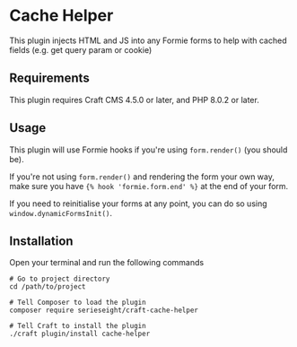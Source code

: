 # Cache Helper

This plugin injects HTML and JS into any Formie forms to help with cached fields (e.g. get query param or cookie)

## Requirements

This plugin requires Craft CMS 4.5.0 or later, and PHP 8.0.2 or later.

## Usage

This plugin will use Formie hooks if you're using `form.render()` (you should be).

If you're not using `form.render()` and rendering the form your own way, make sure you have `{% hook 'formie.form.end' %}` at the end of your form.

If you need to reinitialise your forms at any point, you can do so using `window.dynamicFormsInit()`.

## Installation
Open your terminal and run the following commands

```
# Go to project directory
cd /path/to/project

# Tell Composer to load the plugin
composer require serieseight/craft-cache-helper

# Tell Craft to install the plugin
./craft plugin/install cache-helper
```
